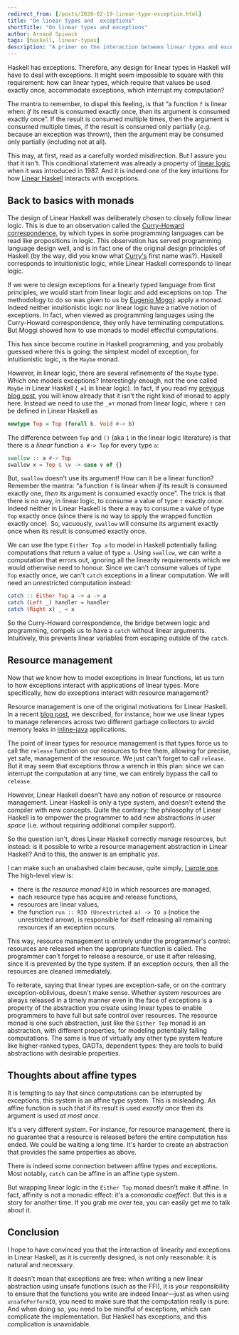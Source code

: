 ```yaml
---
redirect_from: [/posts/2020-02-19-linear-type-exception.html]
title: "On linear types and  exceptions"
shortTitle: "On linear types and exceptions"
author: Arnaud Spiwack
tags: [haskell, linear-types]
description: "A primer on the interaction between linear types and exceptions in Haskell."
---
```


Haskell has exceptions. Therefore, any design for linear types in
Haskell will have to deal with exceptions. It might seem
impossible to square with this requirement:
how can linear types, which require that values be used
exactly once, accommodate exceptions, which
interrupt my computation?

The mantra to remember, to dispel this feeling, is that “a function
`f` is linear when: _if_ its result is consumed exactly once, _then_ its
argument is consumed exactly once”. If the result is consumed multiple
times, then the argument is consumed multiple times, if the result is
consumed only partially (_e.g._ because an exception was thrown), then
the argument may be consumed only partially (including not at all).

This may, at first, read as a carefully worded misdirection. But I
assure you that it isn't. This conditional statement was already a
property of [linear logic][linear-logic] when it was introduced
in 1987. And it is indeed one of the key intuitions for how [Linear
Haskell][linear-haskell-paper] interacts with exceptions.

## Back to basics with monads

The design of Linear Haskell was deliberately chosen to closely follow linear
logic. This is due to an observation called the
[Curry-Howard correspondence][curry-howard], by which types in
some programming languages can be read like propositions in logic.
This observation
has served programming language design well, and is in fact one of the
original design principles of Haskell (by the way, did you know what
[Curry's][curry-wiki] first name was?). Haskell corresponds to
intuitionistic logic, while Linear Haskell corresponds to
linear logic.

If we were to design exceptions for a linearly typed language from
first principles, we would start from linear logic and add exceptions on
top. The methodology to do so was given to us by [Eugenio
Moggi][moggi-wiki]: apply a monad. Indeed neither intuitionistic logic
nor linear logic have a native notion of exceptions. In fact, when
viewed as programming languages using the Curry-Howard correspondence,
they only have terminating computations. But
Moggi showed how to use monads to model effectful computations.

This has since become routine in Haskell programming, and you probably
guessed where this is going: the simplest model of exception, for
intuitionistic logic, is the `Maybe` monad.

However, in linear logic, there are several refinements of the `Maybe`
type. Which one models exceptions? Interestingly enough, not the one
called `Maybe` in Linear Haskell (`_⊕1` in linear logic). In fact, if
you read my [previous blog post][data-vs-control], you will
know already that it isn't the right kind of monad to apply here. Instead we
need to use the `_⊕⊤` monad from linear logic, where `⊤` can be
defined in Linear Haskell as

```haskell
newtype Top = Top (forall b. Void #-> b)
```

The difference between `Top` and `()` (aka `1` in the linear logic
literature) is that there is a _linear_ function `a #-> Top` for every
type `a`:

```haskell
swallow :: a #-> Top
swallow x = Top $ \v -> case v of {}
```

But, `swallow` doesn't use its argument! How can it be a linear
function? Remember the mantra: “a function `f` is linear when _if_ its
result is consumed exactly one, _then_ its argument is consumed
exactly once”. The trick is that there is no way, in linear logic, to
consume a value of type `⊤` exactly once. Indeed neither in
Linear Haskell is there a way to consume a value of type `Top` exactly once
(since there is no way to apply the wrapped function exactly once).
So, vacuously, `swallow` will consume its argument exactly once when
its result is consumed exactly once.

We can use the type `Either Top a` to model in Haskell potentially
failing computations that return a value of type `a`.
Using `swallow`, we can write a computation that errors out,
ignoring all the linearity requirements which we would otherwise need to honour.
Since we can't consume values of type `Top` exactly once,
we can't `catch` exceptions in a linear
computation. We will need an unrestricted computation instead:

```haskell
catch :: Either Top a -> a -> a
catch (Left _) handler = handler
catch (Right x) _ = x
```

So the Curry-Howard correspondence, the bridge between logic and programming,
compels us to have a `catch`
without linear arguments. Intuitively, this prevents linear variables
from escaping outside of the `catch`.

## Resource management

Now that we know how to model exceptions in linear functions,
let us turn to
how exceptions interact with applications of linear types. More
specifically, how do exceptions interact with resource management?

Resource management is one of the original motivations for Linear
Haskell. In a recent [blog post][linear-inline-java], we described,
for instance, how we use linear types to manage references across two
different garbage collectors to avoid memory leaks in
[inline-java][inline-java] applications.

The point of linear types for resource management is that types
force us to call the `release` function on our resources to free them,
allowing for
precise, yet safe, management of the resource. We just can't forget to
call `release`.
But it may seem that
exceptions throw a wrench in this plan: since we can interrupt the
computation at any time, we can entirely bypass the call to `release`.

However, Linear Haskell doesn't have any notion of resource or
resource management. Linear Haskell is only a type system, and doesn't
extend the compiler with new concepts. Quite the contrary: the
philosophy of Linear Haskell is to empower the programmer to add new
abstractions _in user space_ (i.e. without requiring additional
compiler support).

So the question isn't, does Linear Haskell correctly manage resources,
but instead: is it possible to write a resource management
abstraction in Linear Haskell? And to this, the answer is an emphatic
_yes_.

I can make such an unabashed claim because, quite simply, [I wrote
one][resource-io]. The high-level view is:

- there is _the resource monad_ `RIO` in which resources are managed,
- each resource type has acquire and release functions,
- resources are linear values,
- the function `run :: RIO (Unrestricted a) -> IO a` (notice the
  unrestricted arrow), is responsible for
  itself releasing all remaining resources if an exception occurs.

This way, resource management is entirely under the programmer's control:
resources are released when the appropriate function is called. The
programmer can't forget to release a resource, or use it after
releasing, since it is prevented by the type system. If an exception
occurs, then all the resources are cleaned immediately.

To reiterate, saying that linear types are exception-safe, or on the
contrary exception-oblivious, doesn't make sense. Whether system
resources are always released in a timely manner even in the face of
exceptions is a property of the abstraction you create using linear
types to enable programmers to have full but safe control over
resources. The resource monad is one such abstraction, just like the
`Either Top` monad is an abstraction, with different properties, for
modeling potentially failing computations. The same is true of
virtually any other type system feature like higher-ranked types,
GADTs, dependent types: they are tools to build abstractions with
desirable properties.

## Thoughts about affine types

It is tempting to say that since computations can be interrupted by
exceptions, this system is an affine type system. This is
misleading. An affine function is such that if its result is used
_exactly once_ then its argument is used _at most once_.

It's a very different system. For instance, for resource management,
there is no guarantee that a resource is released before the entire
computation has ended. We could be waiting a long time. It's harder to
create an abstraction that provides the same properties as above.

There is indeed some connection between affine types and
exceptions. Most notably, `catch` can be affine in an affine type
system.

But wrapping linear logic in the `Either Top` monad doesn't make it
affine. In fact, affinity is not a monadic effect: it's a _comonadic
coeffect_. But this is a story for another time. If you grab me
over tea, you can easily get me to talk about it.

## Conclusion

I hope to have convinced you that the interaction of linearity and
exceptions in Linear Haskell, as it is currently designed, is not only
reasonable: it is natural and necessary.

It doesn't mean that exceptions are free: when writing a new linear
abstraction using unsafe functions (such as the FFI), it is your
responsibility to ensure that the functions you write are indeed linear—just as
when using `unsafePerformIO`, you need to make sure that the
computation really is pure. And when doing so, you need to be mindful
of exceptions, which can complicate the implementation. But Haskell has
exceptions, and this complication is unavoidable.

[linear-logic]: https://en.wikipedia.org/wiki/Linear_logic
[linear-haskell-paper]: https://arxiv.org/abs/1710.09756
[curry-howard]: https://en.wikipedia.org/wiki/Curry%E2%80%93Howard_correspondence
[curry-wiki]: https://en.wikipedia.org/wiki/Haskell_Curry
[moggi-wiki]: https://en.wikipedia.org/wiki/Eugenio_Moggi
[data-vs-control]: https://www.tweag.io/posts/2020-01-16-data-vs-control.html
[linear-inline-java]: https://www.tweag.io/posts/2020-02-06-safe-inline-java.html
[inline-java]: https://github.com/tweag/inline-java
[resource-io]: https://github.com/tweag/linear-base/blob/0b6a6c59491c854581027df160b1703af673deef/src/System/IO/Resource.hs
